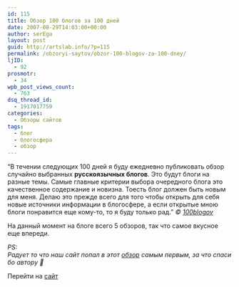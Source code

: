 ```yaml
---
id: 115
title: Обзор 100 блогов за 100 дней
date: 2007-08-29T14:03:00+00:00
author: serEga
layout: post
guid: http://artslab.info/?p=115
permalink: /obzoryi-saytov/obzor-100-blogov-za-100-dney/
ljID:
  - 92
prosmotr:
  - 34
wpb_post_views_count:
  - 763
dsq_thread_id:
  - 1917017759
categories:
  - Обзоры сайтов
tags:
  - блог
  - блогосфера
  - обзор
---
```

&#8220;В течении следующих 100 дней я буду ежедневно публиковать обзор случайно выбранных **русскоязычных блогов**. Это будут блоги на разные темы. Самые главные критерии выбора очередного блога это качественное содержание и новизна. Тоесть блог должен быть новым для меня. Делаю это прежде всего для того чтобы открыть для себя новые источники информации в блогосфере, а если открытые мною блоги понравится еще кому-то, то я буду только рад.&#8221; _© <a TITLE="100 блогов" TARGET="_blank" HREF="http://100blogov.blogspot.com/">100blogov</a>_

На данный момент на блоге всего 5 обзоров, так что самое вкусное еще впереди.

_PS: Радует то что наш сайт попал в этот <a HREF="http://100blogov.blogspot.com/2007/08/artslab-1100.html" TARGET="_blank" TITLE="artslab">обзор</a> самым первым, за что спасибо автору 🙂_

Перейти на <a HREF="http://100blogov.blogspot.com/" TARGET="_blank" TITLE="100 блогов">сайт</a>